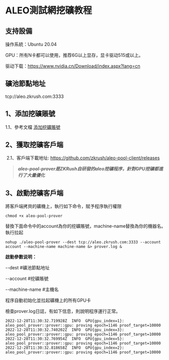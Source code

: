 # ALEO測試網挖礦教程

## 支持設備

操作系統：Ubuntu 20.04

GPU：所有N卡都可以使用，推荐6G以上显存，显卡驱动515或以上。

驱动下载：https://www.nvidia.cn/Download/index.aspx?lang=cn



## 礦池節點地址

tcp://aleo.zkrush.com:3333



## 1、添加挖礦賬號

1.1、參考文檔 [添加挖礦賬號](/_document/miner_account?id=添加挖礦賬號)



## 2、獲取挖礦客戶端

 2.1、客戶端下載地址: https://github.com/zkrush/aleo-pool-client/releases

> ***aleo-pool-prover是ZKRush自研發的aleo挖礦程序，針對GPU挖礦都進行了大量優化***



## 3、啟動挖礦客戶端

將客戶端拷貝的礦機上，執行如下命令，賦予程序執行權限

```shell
chmod +x aleo-pool-prover
```

替換下面命令中的account為你的挖礦賬號，machine-name替換為你的機器名。執行拉起

```shell
nohup ./aleo-pool-prover --dest tcp://aleo.zkrush.com:3333 --account account --machine-name machine-name &> prover.log &
```

**啟動參數说明：**

--dest #礦池節點地址

--account #挖礦賬號

--machine-name #主機名

程序自動初始化並拉起礦機上的所有GPU卡

檢查prover.log日誌，有如下信息，則說明程序運行正常。

```shell
2022-12-28T11:30:32.719928Z  INFO  GPU{gpu_index=1}: aleo_pool_prover::prover::gpu: proving epoch=1146 proof_target=10000
2022-12-28T11:30:32.740202Z  INFO  GPU{gpu_index=3}: aleo_pool_prover::prover::gpu: proving epoch=1146 proof_target=10000
2022-12-28T11:30:32.769954Z  INFO  GPU{gpu_index=5}: aleo_pool_prover::prover::gpu: proving epoch=1146 proof_target=10000
2022-12-28T11:30:32.818658Z  INFO  GPU{gpu_index=2}: aleo_pool_prover::prover::gpu: proving epoch=1146 proof_target=10000
```





